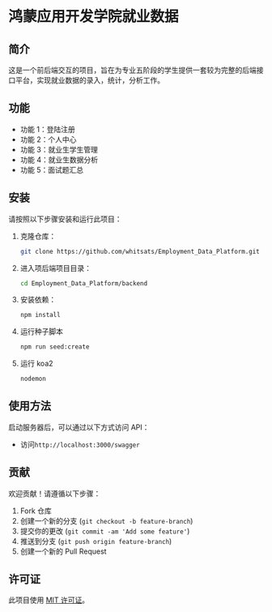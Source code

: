 # 鸿蒙应用开发学院就业数据

## 简介

这是一个前后端交互的项目，旨在为专业五阶段的学生提供一套较为完整的后端接口平台，实现就业数据的录入，统计，分析工作。

## 功能

-   功能 1：登陆注册
-   功能 2：个人中心
-   功能 3：就业生学生管理
-   功能 4：就业生数据分析
-   功能 5：面试题汇总

## 安装

请按照以下步骤安装和运行此项目：

1. 克隆仓库：
    ```bash
    git clone https://github.com/whitsats/Employment_Data_Platform.git
    ```
2. 进入项后端项目目录：
    ```bash
    cd Employment_Data_Platform/backend
    ```
3. 安装依赖：
    ```bash
    npm install
    ```
4. 运行种子脚本
    ```bash
    npm run seed:create
    ```
5. 运行 koa2
    ```bash
    nodemon
    ```

## 使用方法

启动服务器后，可以通过以下方式访问 API：

-   访问`http://localhost:3000/swagger`

## 贡献

欢迎贡献！请遵循以下步骤：

1. Fork 仓库
2. 创建一个新的分支 (`git checkout -b feature-branch`)
3. 提交你的更改 (`git commit -am 'Add some feature'`)
4. 推送到分支 (`git push origin feature-branch`)
5. 创建一个新的 Pull Request

## 许可证

此项目使用 [MIT 许可证](LICENSE)。
